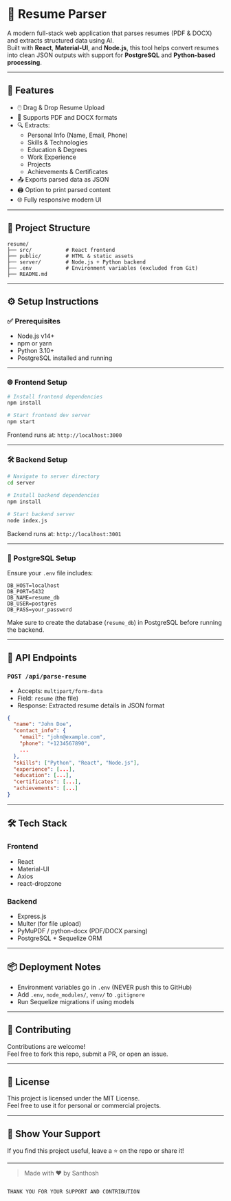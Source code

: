 
# 🧠 Resume Parser

A modern full-stack web application that parses resumes (PDF & DOCX) and extracts structured data using AI.  
Built with **React**, **Material-UI**, and **Node.js**, this tool helps convert resumes into clean JSON outputs with support for **PostgreSQL** and **Python-based processing**.

---

## 🚀 Features

- 🖱️ Drag & Drop Resume Upload
- 📄 Supports PDF and DOCX formats
- 🔍 Extracts:
  - Personal Info (Name, Email, Phone)
  - Skills & Technologies
  - Education & Degrees
  - Work Experience
  - Projects
  - Achievements & Certificates
- 📤 Exports parsed data as JSON
- 🖨️ Option to print parsed content
- 🌐 Fully responsive modern UI

---

## 📁 Project Structure

```plaintext
resume/
├── src/           # React frontend
├── public/        # HTML & static assets
├── server/        # Node.js + Python backend
├── .env           # Environment variables (excluded from Git)
├── README.md
```

---

## ⚙️ Setup Instructions

### ✅ Prerequisites

- Node.js v14+
- npm or yarn
- Python 3.10+
- PostgreSQL installed and running

---

### 🌐 Frontend Setup

```bash
# Install frontend dependencies
npm install

# Start frontend dev server
npm start
```

Frontend runs at: `http://localhost:3000`

---

### 🛠️ Backend Setup

```bash
# Navigate to server directory
cd server

# Install backend dependencies
npm install

# Start backend server
node index.js
```

Backend runs at: `http://localhost:3001`

---

### 🐘 PostgreSQL Setup

Ensure your `.env` file includes:

```env
DB_HOST=localhost
DB_PORT=5432
DB_NAME=resume_db
DB_USER=postgres
DB_PASS=your_password
```

Make sure to create the database (`resume_db`) in PostgreSQL before running the backend.

---

## 📡 API Endpoints

### `POST /api/parse-resume`

- Accepts: `multipart/form-data`
- Field: `resume` (the file)
- Response: Extracted resume details in JSON format

```json
{
  "name": "John Doe",
  "contact_info": {
    "email": "john@example.com",
    "phone": "+1234567890",
    ...
  },
  "skills": ["Python", "React", "Node.js"],
  "experience": [...],
  "education": [...],
  "certificates": [...],
  "achievements": [...]
}
```

---

## 🛠 Tech Stack

### Frontend
- React
- Material-UI
- Axios
- react-dropzone

### Backend
- Express.js
- Multer (for file upload)
- PyMuPDF / python-docx (PDF/DOCX parsing)
- PostgreSQL + Sequelize ORM

---

## 📦 Deployment Notes

- Environment variables go in `.env` (NEVER push this to GitHub)
- Add `.env`, `node_modules/`, `venv/` to `.gitignore`
- Run Sequelize migrations if using models

---

## 🤝 Contributing

Contributions are welcome!  
Feel free to fork this repo, submit a PR, or open an issue.

---

## 📃 License

This project is licensed under the MIT License.  
Feel free to use it for personal or commercial projects.

---

## 🌟 Show Your Support

If you find this project useful, leave a ⭐ on the repo or share it!

---

> Made with ❤️ by Santhosh
```

THANK YOU FOR YOUR SUPPORT AND CONTRIBUTION 

